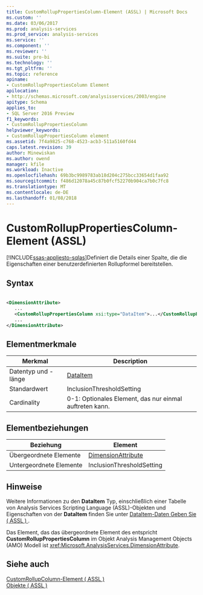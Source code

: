 ```yaml
---
title: CustomRollupPropertiesColumn-Element (ASSL) | Microsoft Docs
ms.custom: ''
ms.date: 03/06/2017
ms.prod: analysis-services
ms.prod_service: analysis-services
ms.service: ''
ms.component: ''
ms.reviewer: ''
ms.suite: pro-bi
ms.technology: ''
ms.tgt_pltfrm: ''
ms.topic: reference
apiname:
- CustomRollupPropertiesColumn Element
apilocation:
- http://schemas.microsoft.com/analysisservices/2003/engine
apitype: Schema
applies_to:
- SQL Server 2016 Preview
f1_keywords:
- CustomRollupPropertiesColumn
helpviewer_keywords:
- CustomRollupPropertiesColumn element
ms.assetid: 7f4a9825-c768-4523-acb3-511a5160fd44
caps.latest.revision: 39
author: Minewiskan
ms.author: owend
manager: kfile
ms.workload: Inactive
ms.openlocfilehash: 69b3bc9989783ab18d204c275bcc33654d1faa92
ms.sourcegitcommit: f486d12078a45c87b0fcf52270b904ca7b0c7fc8
ms.translationtype: MT
ms.contentlocale: de-DE
ms.lasthandoff: 01/08/2018
---
```

# <a name="customrolluppropertiescolumn-element-assl"></a>CustomRollupPropertiesColumn-Element (ASSL)
[!INCLUDE[ssas-appliesto-sqlas](../../../includes/ssas-appliesto-sqlas.md)]Definiert die Details einer Spalte, die die Eigenschaften einer benutzerdefinierten Rollupformel bereitstellen.  
  
## <a name="syntax"></a>Syntax  
  
```xml  
  
<DimensionAttribute>  
   ...  
   <CustomRollupPropertiesColumn xsi:type="DataItem">...</CustomRollupPropertiesColumn>  
   ...  
</DimensionAttribute>  
```  
  
## <a name="element-characteristics"></a>Elementmerkmale  
  
|Merkmal|Description|  
|--------------------|-----------------|  
|Datentyp und -länge|[DataItem](../../../analysis-services/scripting/data-type/dataitem-data-type-assl.md)|  
|Standardwert|InclusionThresholdSetting|  
|Cardinality|0-1: Optionales Element, das nur einmal auftreten kann.|  
  
## <a name="element-relationships"></a>Elementbeziehungen  
  
|Beziehung|Element|  
|------------------|-------------|  
|Übergeordnete Elemente|[DimensionAttribute](../../../analysis-services/scripting/data-type/dimensionattribute-data-type-assl.md)|  
|Untergeordnete Elemente|InclusionThresholdSetting|  
  
## <a name="remarks"></a>Hinweise  
 Weitere Informationen zu den **DataItem** Typ, einschließlich einer Tabelle von Analysis Services Scripting Language (ASSL)-Objekten und Eigenschaften von der **DataItem** finden Sie unter [DataItem-Daten Geben Sie &#40; ASSL &#41; ](../../../analysis-services/scripting/data-type/dataitem-data-type-assl.md).  
  
 Das Element, das das übergeordnete Element des entspricht **CustomRollupPropertiesColumn** im Objekt Analysis Management Objects (AMO) Modell ist <xref:Microsoft.AnalysisServices.DimensionAttribute>.  
  
## <a name="see-also"></a>Siehe auch  
 [CustomRollupColumn-Element &#40; ASSL &#41;](../../../analysis-services/scripting/objects/customrollupcolumn-element-assl.md)   
 [Objekte &#40; ASSL &#41;](../../../analysis-services/scripting/objects/objects-assl.md)  
  
  
